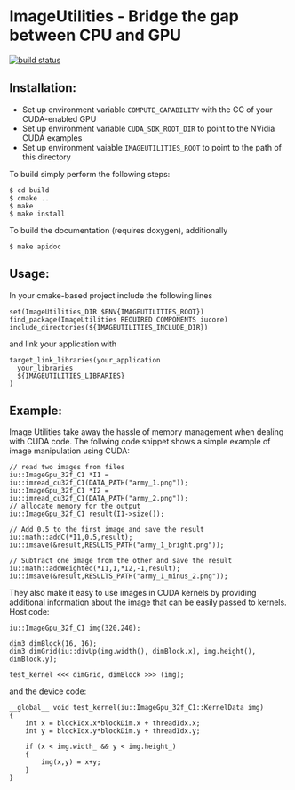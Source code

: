 ImageUtilities - Bridge the gap between CPU and GPU
===================================================

[![build status](https://gitlab.icg.tugraz.at/imageutilities/imageutilities/badges/master/build.svg)](https://gitlab.icg.tugraz.at/imageutilities/imageutilities/commits/master)

Installation:
-------------

- Set up environment variable `COMPUTE_CAPABILITY` with the CC of your CUDA-enabled GPU
- Set up environment variable `CUDA_SDK_ROOT_DIR` to point to the NVidia CUDA examples
- Set up environment vaiable `IMAGEUTILITIES_ROOT` to point to the path of this directory

To build simply perform the following steps:

~~~
$ cd build
$ cmake ..
$ make
$ make install
~~~

To build the documentation (requires doxygen), additionally
~~~
$ make apidoc
~~~

Usage:
------

In your cmake-based project include the following lines
~~~
set(ImageUtilities_DIR $ENV{IMAGEUTILITIES_ROOT})
find_package(ImageUtilities REQUIRED COMPONENTS iucore)
include_directories(${IMAGEUTILITIES_INCLUDE_DIR})
~~~

and link your application with
~~~
target_link_libraries(your_application
  your_libraries
  ${IMAGEUTILITIES_LIBRARIES}
)
~~~

Example:
--------

Image Utilities take away the hassle of memory management when dealing with CUDA
code. The follwing code snippet shows a simple example of image manipulation
using CUDA:

~~~{.c}
// read two images from files
iu::ImageGpu_32f_C1 *I1 = iu::imread_cu32f_C1(DATA_PATH("army_1.png"));
iu::ImageGpu_32f_C1 *I2 = iu::imread_cu32f_C1(DATA_PATH("army_2.png"));
// allocate memory for the output
iu::ImageGpu_32f_C1 result(I1->size());

// Add 0.5 to the first image and save the result
iu::math::addC(*I1,0.5,result);
iu::imsave(&result,RESULTS_PATH("army_1_bright.png"));

// Subtract one image from the other and save the result
iu::math::addWeighted(*I1,1,*I2,-1,result);
iu::imsave(&result,RESULTS_PATH("army_1_minus_2.png"));
~~~

They also make it easy to use images in CUDA kernels by providing additional
information about the image that can be easily passed to kernels. Host code:

~~~{.c}
iu::ImageGpu_32f_C1 img(320,240);

dim3 dimBlock(16, 16);
dim3 dimGrid(iu::divUp(img.width(), dimBlock.x), img.height(), dimBlock.y);

test_kernel <<< dimGrid, dimBlock >>> (img);
~~~

and the device code:

~~~{.c}
__global__ void test_kernel(iu::ImageGpu_32f_C1::KernelData img)
{
    int x = blockIdx.x*blockDim.x + threadIdx.x;
    int y = blockIdx.y*blockDim.y + threadIdx.y;

    if (x < img.width_ && y < img.height_)
    {
        img(x,y) = x+y;
    }
}
~~~

